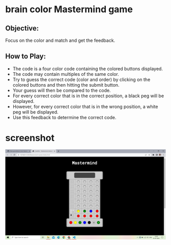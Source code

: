 # brain color Mastermind game

## Objective: 
Focus on the color and match and get the feedback.

## How to Play:

- The code is a four color code containing the colored buttons displayed. 
- The code may contain multiples of the same color. 
- Try to guess the correct code (color and order) by clicking on the colored buttons and then hitting the submit button. 
- Your guess will then be compared to the code.
- For every correct color that is in the correct position, a black peg will  be displayed. 
- However, for every correct color that is in the wrong position, a white peg will be displayed. 
- Use this feedback to determine the correct code.

# screenshot
<img src="assets/images/Brain Color Mastermind.png">

